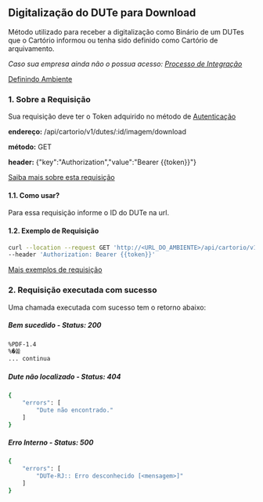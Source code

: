 ## Digitalização do DUTe para Download

Método utilizado para receber a digitalização como Binário de um DUTes que o Cartório informou ou tenha sido definido como Cartório de arquivamento.

*Caso sua empresa ainda não o possua acesso: [Processo de Integração](../integracao.md)*

[Definindo Ambiente](../ambiente.md)

### 1. Sobre a Requisição

Sua requisição deve ter o Token adquirido no método de [Autenticação](autenticacao.md)

__endereço:__ /api/cartorio/v1/dutes/:id/imagem/download

__método:__ GET

__header:__ {"key":"Authorization","value":"Bearer {{token}}"}

[Saiba mais sobre esta requisição](POSTMAN)

#### 1.1. Como usar?

Para essa requisição informe o ID do DUTe na url.

#### 1.2. Exemplo de Requisição

```bash
curl --location --request GET 'http://<URL_DO_AMBIENTE>/api/cartorio/v1/dutes/138084/imagem/download' \
--header 'Authorization: Bearer {{token}}'
```

[Mais exemplos de requisição](POSTMAN)

### 2. Requisição executada com sucesso

Uma chamada executada com sucesso tem o retorno abaixo: 

##### Bem sucedido - Status: 200
```bash
%PDF-1.4
%�쏢 
... continua
```

##### Dute não localizado - Status: 404

```bash
{
    "errors": [
        "Dute não encontrado."
    ]
}
```

##### Erro Interno - Status: 500
```bash
{
    "errors": [
        "DUTe-RJ:: Erro desconhecido [<mensagem>]"
    ]
}
```
